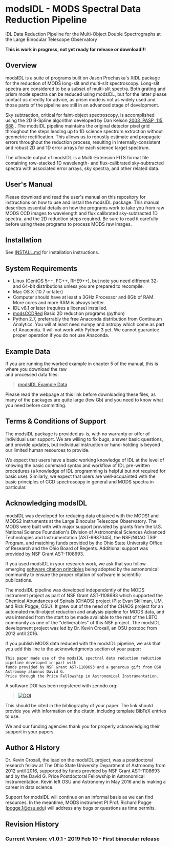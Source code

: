 # modsIDL - MODS Spectral Data Reduction Pipeline

IDL Data Reduction Pipeline for the Multi-Object Double Spectrographs at the Large Binocular Telescope Observatory

<B>This is work in progress, not yet ready for release or download!!!</B>

## Overview

modsIDL is a suite of programs built on Jason Prochaska's XIDL package for the reduction of MODS long-slit and multi-slit spectroscopy. Long-slit spectra are considered to be a subset of multi-slit spectra. Both grating and prism mode spectra can be reduced using modsIDL, but for the latter please contact us directly for advice, as prism mode is not as widely used and those parts of the pipeline are still in an advanced stage of development.

Sky subtraction, critical for faint-object spectroscopy, is accomplished using the 2D B-Spline algorithm developed by Dan Kelson [2003, PASP, 115, 688](http://adsabs.harvard.edu/abs/2003PASP..115..688K) . The modsIDL pipeline maintains the original detector pixel grid throughout the steps leading up to 1D science spectrum extraction without geometric rectification. This allows us to robustly estimate and propagate errors throughout the reduction process, resulting in internally-consistent and robust 2D and 1D error arrays for each science target spectrum.

The ultimate output of modsIDL is a Multi-Extension FITS format file containing row-stacked 1D wavelength- and flux-calibrated sky-subtracted spectra with associated error arrays, sky spectra, and other related data. 

## User's Manual

Please download and read the user's manual on this repository for instructions on how to use and install the modsIDL package. This manual describes essential details on how the programs work to take you from raw MODS CCD images to wavelength and flux calibrated sky-subtracted 1D spectra. and the 2D reduction steps required. Be sure to read it carefully before using these programs to process MODS raw images. 

## Installation

See [INSTALL.md](INSTALL.md) for installation instructions.

## System Requirements

 * Linux (CentOS 5++, FC++, RHE9++), but note you need different 32- and 64-bit distributions unless you are prepared to recompile. 
 * Mac OS X (10.7 or later) 
 * Computer should have at least a 3GHz Processor and 8Gb of RAM. More cores and more RAM is always better. 
 * IDL v8.1 or later (requires a license) installed. 
 * [modsCCDRed](https://github.com/rwpogge/modsCCDRed) Basic 2D reduction programs (python) 
 * Python 2.7, preferrably the free Anaconda distribution from Continuum Analytics. You will at least need numpy and astropy which come as part of Anaconda. It will not work with Python 3 yet. We cannot guarantee proper operation if you do not use Anaconda. 

## Example Data

If you are running the worked example in chapter 5 of the manual, this is where you download the raw \
and processed data files:

> [modsIDL Example Data](http://www.astronomy.ohio-state.edu/MODS/Software/modsIDL/Data/index.html)

Please read the webpage at this link before downloading these files, as many of the packages are quite 
large (few Gb) and you need to know what you need before committing. 

## Terms & Conditions of Support

The modsIDL package is provided as-is, with no warranty or offer of individual user support. We are willing to fix bugs, answer basic questions, and provide updates, but individual instruction or hand-holding is beyond our limited human resources to provide.

We expect that users have a basic working knowledge of IDL at the level of knowing the basic command syntax and workflow of IDL pre-written procedures (a knowledge of IDL programming is helpful but not required for basic use). Similarly, we expect that users are well-acquainted with the basic principles of CCD spectroscopy in general and MODS spectra in particular. 

## Acknowledging modsIDL 

modsIDL was developed for reducing data obtained with the MODS1 and MODS2 instruments at the Large Binocular Telescope
Observatory.  The MODS were built with with major support provided by grants from the U.S. National Science Foundation's
Division of Astronomical Sciences  Advanced Technologies and Instrumentation (AST-9987045), the NSF/NOAO TSIP Program,
and matching funds provided by the Ohio State University Office of Research and the Ohio Board of Regents. Additional 
support was provided by NSF Grant AST-1108693.

If you used modsIDL in your research work, we ask that you follow emerging
[software citation principles](https://doi.org/10.7717/peerj-cs.86) being adopted by the astronomical community
to ensure the proper citation of software in scientific publications. 

The modsIDL pipeline was developed independently of the MODS instrument project as part of NSF Grant AST-1108693 which
supported the Chemical Abundances of Spirals (CHAOS) project (PIs: Evan Skillman, UM, and Rick Pogge, OSU). It grew out of the
need of the CHAOS project for an automated multi-object reduction and analysis pipeline for MODS data, and was intended from
the start to be made available to the rest of the LBTO community as one of the "deliverables" of this NSF project. The modsIDL
development project was led by Dr. Kevin Croxall, an OSU postdoc from 2012 until 2016.

If you publish MODS data reduced with the modsIDL pipeline, we ask that you add this line to the acknowledgments section of
your paper:

    This paper made use of the modsIDL spectral data reduction reduction pipeline developed in part with 
    funds provided by NSF Grant AST-1108693 and a generous gift from OSU Astronomy alumnus David G.
    Price through the Price Fellowship in Astronomical Instrumentation. 

A software DOI has been registered with zenodo.org:

 > [![DOI](https://zenodo.org/badge/167826611.svg)](https://zenodo.org/badge/latestdoi/167826611)

This should be cited in the bibliography of your paper.  The link should provide you with information on the citatin, includng
template BibTeX entries to use.

We and our funding agencies thank you for properly acknowledging their support in your papers. 

## Author & History

Dr. Kevin Croxall, the lead on the modsIDL project, was a postdoctoral research fellow at The Ohio State University
Department of Astronomy from 2012 until 2016, supported by funds provided by NSF Grant AST-1108693 and by the David G. Price 
Postdoctoral Fellowship in Astronomical Instrumentation. Kevin left OSU and Astronomy in May 2016 and is making a career in
data science. 

Support for modsIDL will continue on an informal basis as we can find resources. In the meantime, MODS instrument PI 
Prof. Richard Pogge (pogge.1@osu.edu) will address any bugs or questions as time permits. 

## Revision History

### Current Version: v1.0.1 - 2019 Feb 10 - First binocular release
